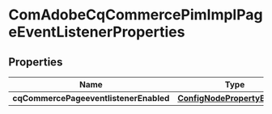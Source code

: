 

# ComAdobeCqCommercePimImplPageEventListenerProperties

## Properties

Name | Type | Description | Notes
------------ | ------------- | ------------- | -------------
**cqCommercePageeventlistenerEnabled** | [**ConfigNodePropertyBoolean**](ConfigNodePropertyBoolean.md) |  |  [optional]




